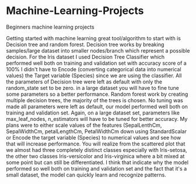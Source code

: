 # Machine-Learning-Projects
Beginners machine learning projects

Getting started with machine learning great tool/algorithm to start with is Decision tree and random forest.
Decision tree works by breaking samples/large dataset into smaller nodes/branch which represent a possible decision.
For the Iris dataset I used Decision Tree Classifier which performed well both on training and validation set with accuracy score of a 100%
I didn't have to Encode (converting categorical data into numerical values) the Target variable (Species) since we are using the classifier.
All the parameters of Decision tree were left as default with only the random_state set to be zero.
in a large dataset you will have to fine tune some parameters so a better performance.
Random forest work by creating multiple decision trees, the majority of the trees is chosen.
No tuning was made all parameters were left as default, our model performed well both on training and validation set.
Again, on a large dataset set, parameters like max_leaf_nodes, n_estimators will have to be tuned for better accuracy.
My plans were to either scale values of the features (SepalLenthCm, SepalWidthCm, petalLengthCm, PetalWidthCm down using StandardScalar or Encode the target variable (Species) to numerical values and see how that will increase performance.
You will realize from the scattered plot that we almost had three completely distinct classes especially with Iris-setosa, the other two classes Iris-versicolor and Iris-virginica where a bit mixed at some point but can still be differentiated.
I think that indicate why the model performed so well both on training and validation set and the fact that it's a small dataset, the model can quickly learn and recognize patterns.
